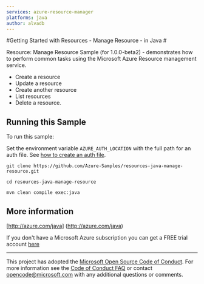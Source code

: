 ```yaml
---
services: azure-resource-manager
platforms: java
author: alvadb
---
```


#Getting Started with Resources - Manage Resource - in Java #


  Resource: Manage Resource Sample (for 1.0.0-beta2) - demonstrates how to perform common tasks using the Microsoft Azure Resource management service.
   - Create a resource
   - Update a resource
   - Create another resource
   - List resources
   - Delete a resource.
 

## Running this Sample ##

To run this sample:

Set the environment variable `AZURE_AUTH_LOCATION` with the full path for an auth file. See [how to create an auth file](https://github.com/Azure/azure-sdk-for-java/blob/master/AUTH.md).

    git clone https://github.com/Azure-Samples/resources-java-manage-resource.git

    cd resources-java-manage-resource

    mvn clean compile exec:java

## More information ##

[http://azure.com/java] (http://azure.com/java)

If you don't have a Microsoft Azure subscription you can get a FREE trial account [here](http://go.microsoft.com/fwlink/?LinkId=330212)

---

This project has adopted the [Microsoft Open Source Code of Conduct](https://opensource.microsoft.com/codeofconduct/). For more information see the [Code of Conduct FAQ](https://opensource.microsoft.com/codeofconduct/faq/) or contact [opencode@microsoft.com](mailto:opencode@microsoft.com) with any additional questions or comments.